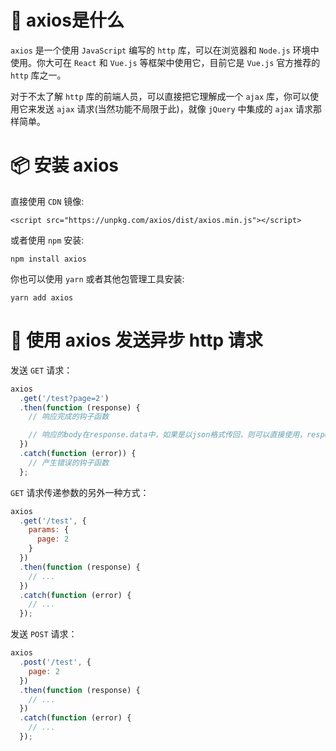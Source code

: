 <!--
@key 4
@title axios 入门
@date 2018-4-21
@labels Http Npm JavaScript
-->

# 🤔 axios是什么
`axios` 是一个使用 `JavaScript` 编写的 `http` 库，可以在浏览器和 `Node.js` 环境中使用。你大可在 `React` 和 `Vue.js` 等框架中使用它，目前它是 `Vue.js` 官方推荐的 `http` 库之一。

对于不太了解 `http` 库的前端人员，可以直接把它理解成一个 `ajax` 库，你可以使用它来发送 `ajax` 请求(当然功能不局限于此)，就像 `jQuery` 中集成的 `ajax` 请求那样简单。

# 📦 安装 axios
直接使用 `CDN` 镜像:

```
<script src="https://unpkg.com/axios/dist/axios.min.js"></script>
```

或者使用 `npm` 安装:

```
npm install axios
```

你也可以使用 `yarn` 或者其他包管理工具安装:

```
yarn add axios
```

# 🎉 使用 axios 发送异步 http 请求
发送 `GET` 请求：

```javascript
axios
  .get('/test?page=2')
  .then(function (response) {
    // 响应完成的钩子函数

    // 响应的body在response.data中，如果是以json格式传回，则可以直接使用，response中还有一些其他的响应内容
  })
  .catch(function (error)) {
    // 产生错误的钩子函数
  };
```

`GET` 请求传递参数的另外一种方式：

```javascript
axios
  .get('/test', {
    params: {
      page: 2
    }
  })
  .then(function (response) {
    // ...
  })
  .catch(function (error) {
    // ...
  });
```

发送 `POST` 请求：

```javascript
axios
  .post('/test', {
    page: 2
  })
  .then(function (response) {
    // ...
  })
  .catch(function (error) {
    // ...
  });
```
